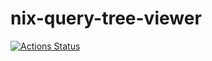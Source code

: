 # nix-query-tree-viewer

[![Actions Status](https://github.com/cdepillabout/nix-query-tree-viewer/workflows/Test/badge.svg)](https://github.com/cdepillabout/nix-query-tree-viewer/actions)
